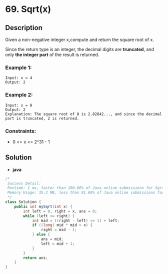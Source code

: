 # 69. Sqrt(x)

## Description

Given a non-negative integer x,compute and return the square root of x.

Since the return type is an integer, the decimal digits are **truncated**, and only **the integer part** of the result
is returned.

### Example 1:

```
Input: x = 4
Output: 2
```

### Example 2:

```
Input: x = 8
Output: 2
Explanation: The square root of 8 is 2.82842..., and since the decimal part is truncated, 2 is returned.
```

### Constraints:

* 0 <= x <= 2^31 - 1

## Solution

* **java**

```java
/*
 Success Detail:
 Runtime: 1 ms, faster than 100.00% of Java online submissions for Sqrt(x).
 Memory Usage: 35.3 MB, less than 91.69% of Java online submissions for Sqrt(x).
 */
class Solution {
    public int mySqrt(int x) {
        int left = 0, right = x, ans = 0;
        while (left <= right) {
            int mid = ((right - left) >> 1) + left;
            if ((long) mid * mid > x) {
                right = mid - 1;
            } else {
                ans = mid;
                left = mid + 1;
            }
        }
        return ans;
    }
}
```